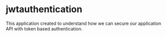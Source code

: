 # jwtauthentication
This application created to understand how we can secure our application API with token based authentication.
